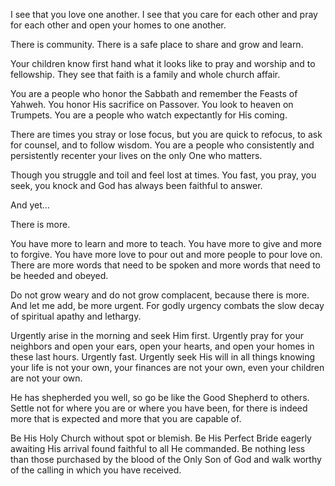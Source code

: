 I see that you love one another. I see that you care for each other and pray for each other and open your homes to one another. 

There is community. There is a safe place to share and grow and learn. 

Your children know first hand what it looks like to pray and worship and to fellowship. They see that faith is a family and whole church affair. 

You are a people who honor the Sabbath and remember the Feasts of Yahweh. You honor His sacrifice on Passover. You look to heaven on Trumpets. You are a people who watch expectantly for His coming. 

There are times you stray or lose focus, but you are quick to refocus, to ask for counsel, and to follow wisdom. You are a people who consistently and persistently recenter your lives on the only One who matters. 

Though you struggle and toil and feel lost at times. You fast, you pray, you seek, you knock and God has always been faithful to answer. 

And yet…

There is more. 

You have more to learn and more to teach. You have more to give and more to forgive. You have more love to pour out and more people to pour love on. There are more words that need to be spoken and more words that need to be heeded and obeyed. 

Do not grow weary and do not grow complacent, because there is more. And let me add, be more urgent. For godly urgency combats the slow decay of spiritual apathy and lethargy. 

Urgently arise in the morning and seek Him first. Urgently pray for your neighbors and open your ears, open your hearts, and open your homes in these last hours. Urgently fast. Urgently seek His will in all things knowing your life is not your own, your finances are not your own, even your children are not your own. 

He has shepherded you well, so go be like the Good Shepherd to others. Settle not for where you are or where you have been, for there is indeed more that is expected and more that you are capable of. 

Be His Holy Church without spot or blemish. Be His Perfect Bride eagerly awaiting His arrival found faithful to all He commanded. Be nothing less than those purchased by the blood of the Only Son of God and walk worthy of the calling in which you have received. 
